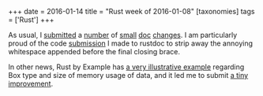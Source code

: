 +++
date = 2016-01-14
title = "Rust week of 2016-01-08"
[taxonomies]
tags = ['Rust']
+++

As usual, I [submitted] a [number] of [small] [doc] [changes]. I am
particularly proud of the code [submission] I made to rustdoc to strip
away the annoying whitespace appended before the final closing brace.

In other news, Rust by Example has [a very illustrative example]
regarding Box type and size of memory usage of data, and it led me to
submit [a tiny improvement].

  [submitted]: https://github.com/rust-lang/rust/pull/30909
  [number]: https://github.com/rust-lang/rust/pull/30910
  [small]: https://github.com/rust-lang/rust/pull/30911
  [doc]: https://github.com/rust-lang/rust/pull/30912
  [changes]: https://github.com/rust-lang/rust/pull/30914
  [submission]: https://github.com/rust-lang/rust/pull/30920
  [a very illustrative example]: http://rustbyexample.com/std/box.html
  [a tiny improvement]: https://github.com/rust-lang/rust-by-example/pull/696
